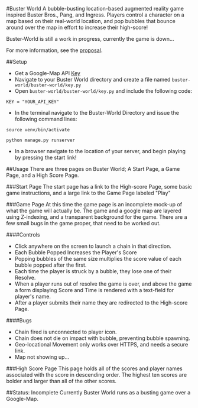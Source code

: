 #Buster World
A bubble-busting location-based augmented reality game inspired Buster Bros., Pang, and Ingress. Players control a character on a map based on their real-world location, and pop bubbles that bounce around over the map in effort to increase their high-score!

Buster-World is still a work in progress, currently the game is down...

For more information, see the [proposal](/proposal.md).

##Setup
* Get a Google-Map API [Key](https://developers.google.com/maps/documentation/javascript/get-api-key)
* Navigate to your Buster World directory and create a file named  `buster-world/buster-world/key.py`
* Open `buster-world/buster-world/key.py` and include the following code:

`KEY = "YOUR_API_KEY"`

*  In the terminal navigate to the Buster-World Directory and issue the following command lines:

`source venv/bin/activate`

`python manage.py runserver`

* In a browser navigate to the location of your server, and begin playing by pressing the start link!

##Usage
There are three pages on Buster World; A Start Page, a Game Page, and a High Score Page.

###Start Page
The start page has a link to the High-score Page, some basic game instructions, and a large link to the Game Page labeled "Play"

###Game Page
At this time the game page is an incomplete mock-up of what the game will actually be.
The game and a google map are layered using Z-indexing, and a transparent background for the game.
There are a few small bugs in the game proper, that need to be worked out.

####Controls
* Click anywhere on the screen to launch a chain in that direction.
* Each Bubble Popped Increases the Player's Score
* Popping bubbles of the same size multiplies the score value of each bubble popped after the first.
* Each time the player is struck by a bubble, they lose one of their Resolve.
* When a player runs out of resolve the game is over, and above the game a form displaying Score and Time is rendered with a text-field for player's name.
* After a player submits their name they are redirected to the High-score Page.

####Bugs
* Chain fired is unconnected to player icon.
* Chain does not die on impact with bubble, preventing bubble spawning.
* Geo-locational Movement only works over HTTPS, and needs a secure link.
* Map not showing up...

###High Score Page
This page holds all of the scores and player names associated with the score in descending order.
The highest ten scores are bolder and larger than all of the other scores.

##Status: Incomplete
Currently Buster World runs as a busting game over a Google-Map.
